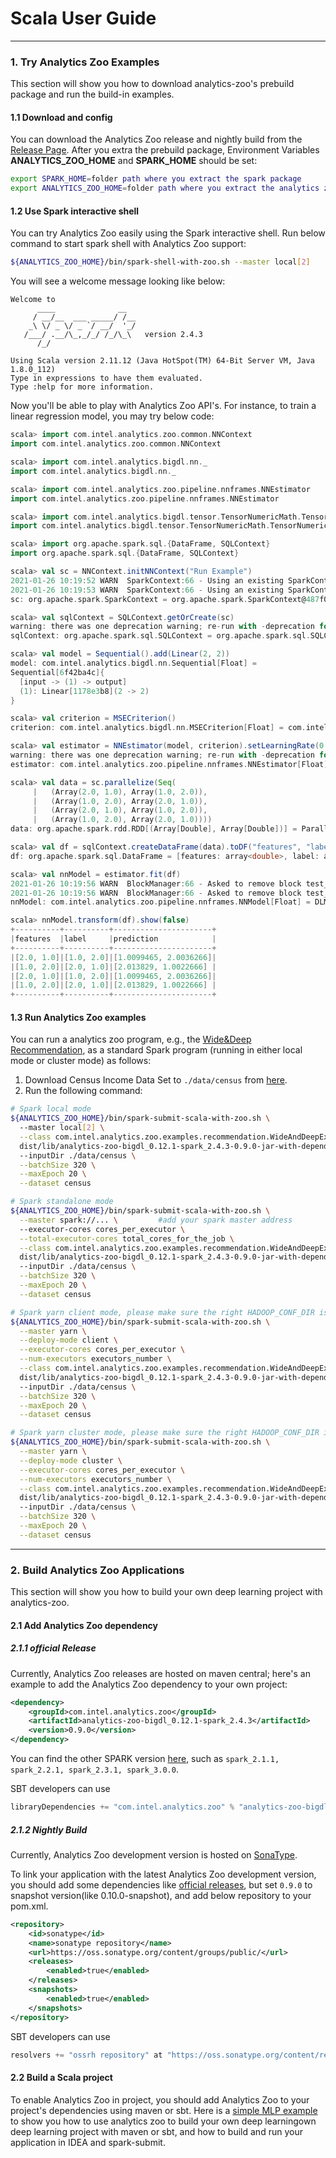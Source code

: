 # Scala User Guide

---

### **1. Try Analytics Zoo Examples**
This section will show you how to download analytics-zoo's prebuild package and run the build-in examples.
#### **1.1 Download and config** 
You can download the Analytics Zoo release and nightly build from the [Release Page](../release.md). 
After you extra the prebuild package, Environment Variables **ANALYTICS_ZOO_HOME** and **SPARK_HOME** should be set:

```bash
export SPARK_HOME=folder path where you extract the spark package
export ANALYTICS_ZOO_HOME=folder path where you extract the analytics zoo package
```

#### **1.2 Use Spark interactive shell**
You can try Analytics Zoo easily using the Spark interactive shell. Run below command to start spark shell with Analytics Zoo support:
```bash
${ANALYTICS_ZOO_HOME}/bin/spark-shell-with-zoo.sh --master local[2]
```
You will see a welcome message looking like below:
```
Welcome to
      ____              __
     / __/__  ___ _____/ /__
    _\ \/ _ \/ _ `/ __/  '_/
   /___/ .__/\_,_/_/ /_/\_\   version 2.4.3
      /_/
         
Using Scala version 2.11.12 (Java HotSpot(TM) 64-Bit Server VM, Java 1.8.0_112)
Type in expressions to have them evaluated.
Type :help for more information.
```

Now you'll be able to play with Analytics Zoo API's.
For instance, to train a linear regression model, you may try below code:
```scala
scala> import com.intel.analytics.zoo.common.NNContext
import com.intel.analytics.zoo.common.NNContext

scala> import com.intel.analytics.bigdl.nn._
import com.intel.analytics.bigdl.nn._

scala> import com.intel.analytics.zoo.pipeline.nnframes.NNEstimator
import com.intel.analytics.zoo.pipeline.nnframes.NNEstimator

scala> import com.intel.analytics.bigdl.tensor.TensorNumericMath.TensorNumeric.NumericFloat
import com.intel.analytics.bigdl.tensor.TensorNumericMath.TensorNumeric.NumericFloat

scala> import org.apache.spark.sql.{DataFrame, SQLContext}
import org.apache.spark.sql.{DataFrame, SQLContext}

scala> val sc = NNContext.initNNContext("Run Example")
2021-01-26 10:19:52 WARN  SparkContext:66 - Using an existing SparkContext; some configuration may not take effect.
2021-01-26 10:19:53 WARN  SparkContext:66 - Using an existing SparkContext; some configuration may not take effect.
sc: org.apache.spark.SparkContext = org.apache.spark.SparkContext@487f025

scala> val sqlContext = SQLContext.getOrCreate(sc)
warning: there was one deprecation warning; re-run with -deprecation for details
sqlContext: org.apache.spark.sql.SQLContext = org.apache.spark.sql.SQLContext@39d62e47

scala> val model = Sequential().add(Linear(2, 2))
model: com.intel.analytics.bigdl.nn.Sequential[Float] =
Sequential[6f42ba4c]{
  [input -> (1) -> output]
  (1): Linear[1178e3b8](2 -> 2)
}

scala> val criterion = MSECriterion()
criterion: com.intel.analytics.bigdl.nn.MSECriterion[Float] = com.intel.analytics.bigdl.nn.MSECriterion$mcF$sp@0

scala> val estimator = NNEstimator(model, criterion).setLearningRate(0.2).setMaxEpoch(40).setBatchSize(2)
warning: there was one deprecation warning; re-run with -deprecation for details
estimator: com.intel.analytics.zoo.pipeline.nnframes.NNEstimator[Float] = nnestimator_628627bc59c2

scala> val data = sc.parallelize(Seq(
     |   (Array(2.0, 1.0), Array(1.0, 2.0)),
     |   (Array(1.0, 2.0), Array(2.0, 1.0)),
     |   (Array(2.0, 1.0), Array(1.0, 2.0)),
     |   (Array(1.0, 2.0), Array(2.0, 1.0))))
data: org.apache.spark.rdd.RDD[(Array[Double], Array[Double])] = ParallelCollectionRDD[0] at parallelize at <console>:32

scala> val df = sqlContext.createDataFrame(data).toDF("features", "label")
df: org.apache.spark.sql.DataFrame = [features: array<double>, label: array<double>]

scala> val nnModel = estimator.fit(df)
2021-01-26 10:19:56 WARN  BlockManager:66 - Asked to remove block test_0weights0, which does not exist
2021-01-26 10:19:56 WARN  BlockManager:66 - Asked to remove block test_0gradients0, which does not exist
nnModel: com.intel.analytics.zoo.pipeline.nnframes.NNModel[Float] = DLModel

scala> nnModel.transform(df).show(false)
+----------+----------+----------------------+
|features  |label     |prediction            |
+----------+----------+----------------------+
|[2.0, 1.0]|[1.0, 2.0]|[1.0099465, 2.0036266]|
|[1.0, 2.0]|[2.0, 1.0]|[2.013829, 1.0022666] |
|[2.0, 1.0]|[1.0, 2.0]|[1.0099465, 2.0036266]|
|[1.0, 2.0]|[2.0, 1.0]|[2.013829, 1.0022666] |
+----------+----------+----------------------+
```
#### **1.3 Run Analytics Zoo examples**
You can run a analytics zoo program, e.g., the [Wide&Deep Recommendation](https://github.com/intel-analytics/analytics-zoo/tree/master/zoo/src/main/scala/com/intel/analytics/zoo/examples/recommendation), as a standard Spark program (running in either local mode or cluster mode) as follows:

1. Download Census Income Data Set to `./data/census` from [here](https://archive.ics.uci.edu/ml/datasets/Census+Income).
2. Run the following command:
```bash
# Spark local mode
${ANALYTICS_ZOO_HOME}/bin/spark-submit-scala-with-zoo.sh \ 
  --master local[2] \
  --class com.intel.analytics.zoo.examples.recommendation.WideAndDeepExample \
  dist/lib/analytics-zoo-bigdl_0.12.1-spark_2.4.3-0.9.0-jar-with-dependencies.jar \   #change to your jar file if your download is not spark_2.4.3-0.9.0
  --inputDir ./data/census \
  --batchSize 320 \
  --maxEpoch 20 \
  --dataset census

# Spark standalone mode
${ANALYTICS_ZOO_HOME}/bin/spark-submit-scala-with-zoo.sh \
  --master spark://... \         #add your spark master address
  --executor-cores cores_per_executor \
  --total-executor-cores total_cores_for_the_job \
  --class com.intel.analytics.zoo.examples.recommendation.WideAndDeepExample \
  dist/lib/analytics-zoo-bigdl_0.12.1-spark_2.4.3-0.9.0-jar-with-dependencies.jar \   #change to your jar file if your download is not spark_2.4.3-0.9.0
  --inputDir ./data/census \
  --batchSize 320 \
  --maxEpoch 20 \
  --dataset census

# Spark yarn client mode, please make sure the right HADOOP_CONF_DIR is set
${ANALYTICS_ZOO_HOME}/bin/spark-submit-scala-with-zoo.sh \
  --master yarn \
  --deploy-mode client \
  --executor-cores cores_per_executor \
  --num-executors executors_number \
  --class com.intel.analytics.zoo.examples.recommendation.WideAndDeepExample \
  dist/lib/analytics-zoo-bigdl_0.12.1-spark_2.4.3-0.9.0-jar-with-dependencies.jar \   #change to your jar file if your download is not spark_2.4.3-0.9.0
  --inputDir ./data/census \
  --batchSize 320 \
  --maxEpoch 20 \
  --dataset census

# Spark yarn cluster mode, please make sure the right HADOOP_CONF_DIR is set
${ANALYTICS_ZOO_HOME}/bin/spark-submit-scala-with-zoo.sh \
  --master yarn \
  --deploy-mode cluster \
  --executor-cores cores_per_executor \
  --num-executors executors_number \
  --class com.intel.analytics.zoo.examples.recommendation.WideAndDeepExample \
  dist/lib/analytics-zoo-bigdl_0.12.1-spark_2.4.3-0.9.0-jar-with-dependencies.jar \   #change to your jar file if your download is not spark_2.4.3-0.9.0
  --inputDir ./data/census \
  --batchSize 320 \
  --maxEpoch 20 \
  --dataset census
```

--- 

### **2. Build Analytics Zoo Applications**
This section will show you how to build your own deep learning project with analytics-zoo. 
#### **2.1 Add Analytics Zoo dependency**
##### **2.1.1 official Release** 
Currently, Analytics Zoo releases are hosted on maven central; here's an example to add the Analytics Zoo dependency to your own project:
```xml
<dependency>
    <groupId>com.intel.analytics.zoo</groupId>
    <artifactId>analytics-zoo-bigdl_0.12.1-spark_2.4.3</artifactId>
    <version>0.9.0</version>
</dependency>
```
You can find the other SPARK version [here](https://search.maven.org/search?q=analytics-zoo-bigdl), such as `spark_2.1.1, spark_2.2.1, spark_2.3.1, spark_3.0.0`.   


SBT developers can use
```sbt
libraryDependencies += "com.intel.analytics.zoo" % "analytics-zoo-bigdl_0.12.1-spark_2.4.3" % "0.9.0"
```

##### **2.1.2 Nightly Build**
Currently, Analytics Zoo development version is hosted on [SonaType](https://oss.sonatype.org/content/groups/public/com/intel/analytics/zoo/).

To link your application with the latest Analytics Zoo development version, you should add some dependencies like [official releases](#11-official-release), but set `0.9.0` to snapshot version(like 0.10.0-snapshot), and add below repository to your pom.xml.

```xml
<repository>
    <id>sonatype</id>
    <name>sonatype repository</name>
    <url>https://oss.sonatype.org/content/groups/public/</url>
    <releases>
        <enabled>true</enabled>
    </releases>
    <snapshots>
        <enabled>true</enabled>
    </snapshots>
</repository>
```

SBT developers can use
```sbt
resolvers += "ossrh repository" at "https://oss.sonatype.org/content/repositories/snapshots/"
```


#### **2.2 Build a Scala project**
To enable Analytics Zoo in project, you should add Analytics Zoo to your project's dependencies using maven or sbt. 
Here is a [simple MLP example](https://github.com/qiuxin2012/SimpleMlp) to show you how to use analytics zoo to build your own deep learningown deep learning project with maven or sbt, and how to build and run your application in IDEA and spark-submit.

